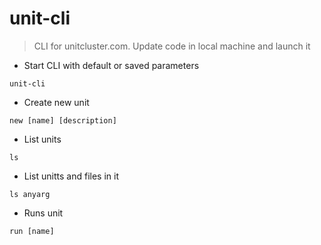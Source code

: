 # unit-cli

> CLI for unitcluster.com. Update code in local machine and launch it 

- Start CLI with default or saved parameters

`unit-cli`

- Create new unit

`new [name] [description]`

- List units

`ls`

- List unitts and files in it

`ls anyarg`

- Runs unit

`run [name]`